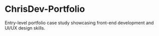 # ChrisDev-Portfolio
Entry-level portfolio case study showcasing front-end development and UI/UX design skills.
